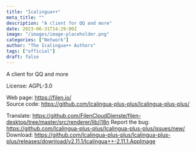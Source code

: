 ```yaml
---
title: "Icalingua++"
meta_title: ""
description: "A client for QQ and more"
date: 2023-06-31T14:29:00Z
image: "/images/image-placeholder.png"
categories: ["Network"]
author: "The Icalingua++ Authors"
tags: ["official"]
draft: false
---
```


A client for QQ and more

License: AGPL-3.0

Web page: https://filen.io/  
Source code: https://github.com/Icalingua-plus-plus/Icalingua-plus-plus/

Translate: https://github.com/FilenCloudDienste/filen-desktop/tree/master/src/renderer/lib/i18n
Report the bug: https://github.com/Icalingua-plus-plus/Icalingua-plus-plus/issues/new/   
Download: https://github.com/Icalingua-plus-plus/Icalingua-plus-plus/releases/download/v2.11.1/Icalingua++-2.11.1.AppImage
